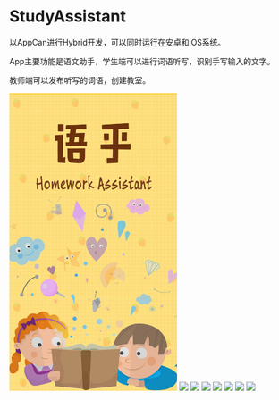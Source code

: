 # StudyAssistant

以AppCan进行Hybrid开发，可以同时运行在安卓和iOS系统。

App主要功能是语文助手，学生端可以进行词语听写，识别手写输入的文字。

教师端可以发布听写的词语，创建教室。

<img src="StudyAPP/img/1.png" width="300"/>
<img src="StudyAPP/img/2.png" width="300"/>
<img src="StudyAPP/img/3.png" width="300"/>
<img src="StudyAPP/img/4.png" width="300"/>
<img src="StudyAPP/img/5.png" width="300"/>
<img src="StudyAPP/img/6.png" width="300"/>
<img src="StudyAPP/img/7.png" width="300"/>
<img src="StudyAPP/img/8.png" width="300"/>
